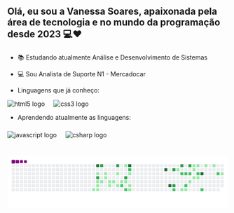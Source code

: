 <h2 align="left">Olá, eu sou a Vanessa Soares, apaixonada pela área de tecnologia e no mundo da programação desde 2023 💻❤️ </h2>

###

<p align="left">
  
  - 📚 Estudando atualmente Análise e Desenvolvimento de Sistemas <br>
  
  - 💻 Sou Analista de Suporte N1 - Mercadocar <br>
  
  - Linguagens que já conheço:<br>
    
  <div align="left">
  <img src="https://cdn.jsdelivr.net/gh/devicons/devicon/icons/html5/html5-original.svg" height="40" alt="html5 logo"  />
  <img width="12" />
  <img src="https://cdn.jsdelivr.net/gh/devicons/devicon/icons/css3/css3-original.svg" height="40" alt="css3 logo"  />
  <img width="12" />
  </div>
  
  
  - Aprendendo atualmente as linguagens:</p>

###

<div align="left">
  <img src="https://cdn.jsdelivr.net/gh/devicons/devicon/icons/javascript/javascript-original.svg" height="40" alt="javascript logo"  />
  <img width="12" />
  <img src="https://cdn.jsdelivr.net/gh/devicons/devicon/icons/csharp/csharp-original.svg" height="40" alt="csharp logo"  />
</div>






# ![snake gif](https://github.com/V4n-Soar3s/V4n-Soar3s/blob/output/github-contribution-grid-snake.gif)

